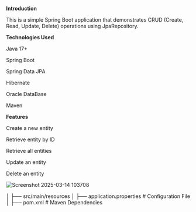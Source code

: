 **Introduction**

This is a simple Spring Boot application that demonstrates CRUD (Create, Read, Update, Delete) operations using JpaRepository.

**Technologies Used**

Java 17+

Spring Boot

Spring Data JPA

Hibernate

Oracle DataBase

Maven

**Features**

Create a new entity

Retrieve entity by ID

Retrieve all entities

Update an entity

Delete an entity



![Screenshot 2025-03-14 103708](https://github.com/user-attachments/assets/4c29b9cc-43fa-421c-9618-56ffdb39994c)

│
├── src/main/resources
│   ├── application.properties  # Configuration File
│
├── pom.xml  # Maven Dependencies

